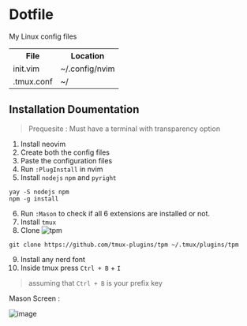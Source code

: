 # Dotfile
My Linux config files

 <table>
  <tr>
    <th>File</th>
    <th>Location</th>
  </tr>
  <tr>
    <td>init.vim</td>
    <td>~/.config/nvim</td>
  </tr>
  <tr>
    <td>.tmux.conf</td>
    <td>~/</td>
  </tr>
</table> 

## Installation Doumentation
> Prequesite : Must have a terminal with transparency option

1. Install neovim
2. Create both the config files
3. Paste the configuration files
4. Run `:PlugInstall` in nvim
5. Install `nodejs` `npm` and `pyright`
```npm
yay -S nodejs npm
npm -g install 
```
6. Run `:Mason` to check if all 6 extensions are installed or not.
7. Install `tmux`
8. Clone ![tpm](https://github.com/tmux-plugins/tpm)
```
git clone https://github.com/tmux-plugins/tpm ~/.tmux/plugins/tpm
```
9. Install any nerd font
10. Inside tmux press `Ctrl + B` + `I`
> assuming that `Ctrl + B` is your prefix key


Mason Screen :

![image](https://github.com/user-attachments/assets/24e2c51f-e2ff-4bf4-b6e5-68bd2c89d51e)

